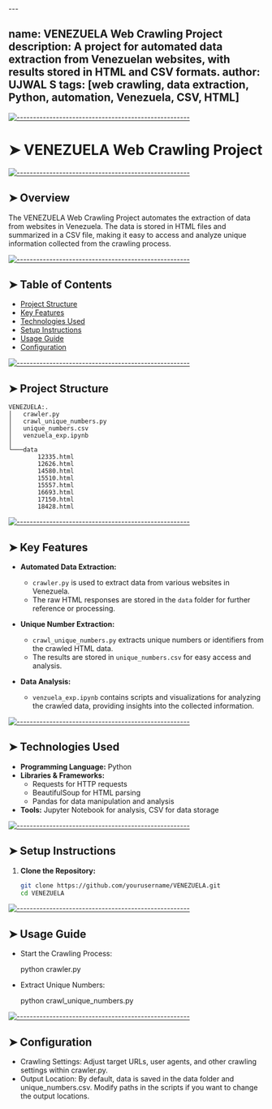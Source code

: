 <!-- ⚠️ This README has been generated from the file(s) "blueprint.md" ⚠️-->---
name: VENEZUELA Web Crawling Project
description: A project for automated data extraction from Venezuelan websites, with results stored in HTML and CSV formats.
author: UJWAL S
tags: [web crawling, data extraction, Python, automation, Venezuela, CSV, HTML]
---


[![-----------------------------------------------------](https://raw.githubusercontent.com/andreasbm/readme/master/assets/lines/colored.png)](#venezuela-web-crawling-project)

# ➤ VENEZUELA Web Crawling Project


[![-----------------------------------------------------](https://raw.githubusercontent.com/andreasbm/readme/master/assets/lines/colored.png)](#overview)

## ➤ Overview
The VENEZUELA Web Crawling Project automates the extraction of data from websites in Venezuela. The data is stored in HTML files and summarized in a CSV file, making it easy to access and analyze unique information collected from the crawling process.


[![-----------------------------------------------------](https://raw.githubusercontent.com/andreasbm/readme/master/assets/lines/colored.png)](#table-of-contents)

## ➤ Table of Contents
- [Project Structure](#project-structure)
- [Key Features](#key-features)
- [Technologies Used](#technologies-used)
- [Setup Instructions](#setup-instructions)
- [Usage Guide](#usage-guide)
- [Configuration](#configuration)


[![-----------------------------------------------------](https://raw.githubusercontent.com/andreasbm/readme/master/assets/lines/colored.png)](#project-structure)

## ➤ Project Structure

    VENEZUELA:.
    │   crawler.py
    │   crawl_unique_numbers.py
    │   unique_numbers.csv
    │   venzuela_exp.ipynb
    │
    └───data
            12335.html
            12626.html
            14580.html
            15510.html
            15557.html
            16693.html
            17150.html
            18428.html



[![-----------------------------------------------------](https://raw.githubusercontent.com/andreasbm/readme/master/assets/lines/colored.png)](#key-features)

## ➤ Key Features
- **Automated Data Extraction:**
  - `crawler.py` is used to extract data from various websites in Venezuela.
  - The raw HTML responses are stored in the `data` folder for further reference or processing.

- **Unique Number Extraction:**
  - `crawl_unique_numbers.py` extracts unique numbers or identifiers from the crawled HTML data.
  - The results are stored in `unique_numbers.csv` for easy access and analysis.

- **Data Analysis:**
  - `venzuela_exp.ipynb` contains scripts and visualizations for analyzing the crawled data, providing insights into the collected information.


[![-----------------------------------------------------](https://raw.githubusercontent.com/andreasbm/readme/master/assets/lines/colored.png)](#technologies-used)

## ➤ Technologies Used
- **Programming Language:** Python
- **Libraries & Frameworks:** 
  - Requests for HTTP requests
  - BeautifulSoup for HTML parsing
  - Pandas for data manipulation and analysis
- **Tools:** Jupyter Notebook for analysis, CSV for data storage


[![-----------------------------------------------------](https://raw.githubusercontent.com/andreasbm/readme/master/assets/lines/colored.png)](#setup-instructions)

## ➤ Setup Instructions
1. **Clone the Repository:**
   ```bash
   git clone https://github.com/yourusername/VENEZUELA.git
   cd VENEZUELA


[![-----------------------------------------------------](https://raw.githubusercontent.com/andreasbm/readme/master/assets/lines/colored.png)](#usage-guide)

## ➤ Usage Guide
 - Start the Crawling Process:

    python crawler.py

 - Extract Unique Numbers:

    python crawl_unique_numbers.py


[![-----------------------------------------------------](https://raw.githubusercontent.com/andreasbm/readme/master/assets/lines/colored.png)](#configuration)

## ➤ Configuration
- Crawling Settings: Adjust target URLs, user agents, and other crawling settings within crawler.py.
 - Output Location: By default, data is saved in the data folder and unique_numbers.csv. Modify paths in the scripts if you want to change the output locations.